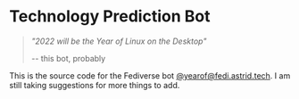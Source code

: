 # Technology Prediction Bot

> *"2022 will be the Year of Linux on the Desktop"*
>
> -- this bot, probably

This is the source code for the Fediverse bot [@yearof@fedi.astrid.tech](https://fedi.astrid.tech/yearof).
I am still taking suggestions for more things to add.
